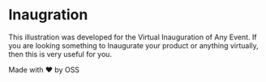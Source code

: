 # Inaugration

This illustration was developed for the Virtual Inauguration of Any Event.
If you are looking something to Inaugurate your product or anything virtually, then this is very useful for you.

Made with ❤ by OSS
